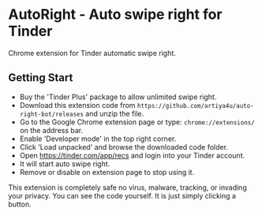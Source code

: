 # AutoRight  - Auto swipe right for Tinder
Chrome extension for Tinder automatic swipe right.

## Getting Start

- Buy the 'Tinder Plus' package to allow unlimited swipe right.
- Download this extension code from `https://github.com/artiya4u/auto-right-bot/releases` and unzip the file.
- Go to the Google Chrome extension page or type: `chrome://extensions/` on the address bar.
- Enable 'Developer mode' in the top right corner.
- Click 'Load unpacked' and browse the downloaded code folder.
- Open https://tinder.com/app/recs and login into your Tinder account.
- It will start auto swipe right.
- Remove or disable on extension page to stop using it.


This extension is completely safe no virus, malware, tracking, or invading your privacy.
You can see the code yourself. It is just simply clicking a button.
